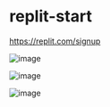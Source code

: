 # replit-start

https://replit.com/signup

![image](https://user-images.githubusercontent.com/1501327/230258116-e2ff19f8-599e-4d26-8c5c-988a1dde3d11.png)

![image](https://user-images.githubusercontent.com/1501327/230258338-dadf0d3b-3db8-4bd9-8510-0ebda755eb97.png)

![image](https://user-images.githubusercontent.com/1501327/230258571-92623b35-d753-4275-9701-915dae0938dd.png)

